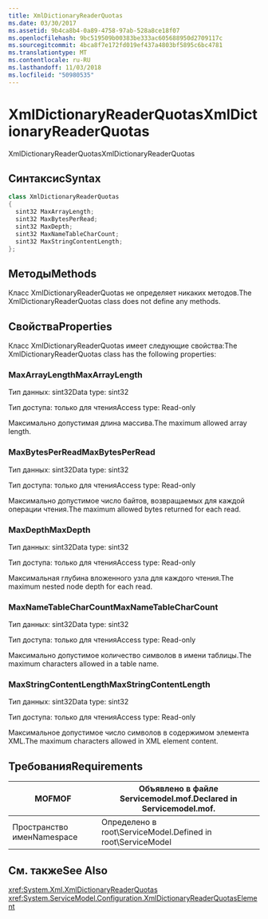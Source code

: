 ```yaml
---
title: XmlDictionaryReaderQuotas
ms.date: 03/30/2017
ms.assetid: 9b4ca8b4-0a89-4758-97ab-528a8ce18f07
ms.openlocfilehash: 9bc519509b00383be333ac605688950d2709117c
ms.sourcegitcommit: 4bca8f7e172fd019ef437a4803bf5895c6bc4781
ms.translationtype: MT
ms.contentlocale: ru-RU
ms.lasthandoff: 11/03/2018
ms.locfileid: "50980535"
---
```

# <a name="xmldictionaryreaderquotas"></a><span data-ttu-id="49862-102">XmlDictionaryReaderQuotas</span><span class="sxs-lookup"><span data-stu-id="49862-102">XmlDictionaryReaderQuotas</span></span>
<span data-ttu-id="49862-103">XmlDictionaryReaderQuotas</span><span class="sxs-lookup"><span data-stu-id="49862-103">XmlDictionaryReaderQuotas</span></span>  
  
## <a name="syntax"></a><span data-ttu-id="49862-104">Синтаксис</span><span class="sxs-lookup"><span data-stu-id="49862-104">Syntax</span></span>  
  
```csharp
class XmlDictionaryReaderQuotas  
{  
  sint32 MaxArrayLength;  
  sint32 MaxBytesPerRead;  
  sint32 MaxDepth;  
  sint32 MaxNameTableCharCount;  
  sint32 MaxStringContentLength;  
};  
```  
  
## <a name="methods"></a><span data-ttu-id="49862-105">Методы</span><span class="sxs-lookup"><span data-stu-id="49862-105">Methods</span></span>  
 <span data-ttu-id="49862-106">Класс XmlDictionaryReaderQuotas не определяет никаких методов.</span><span class="sxs-lookup"><span data-stu-id="49862-106">The XmlDictionaryReaderQuotas class does not define any methods.</span></span>  
  
## <a name="properties"></a><span data-ttu-id="49862-107">Свойства</span><span class="sxs-lookup"><span data-stu-id="49862-107">Properties</span></span>  
 <span data-ttu-id="49862-108">Класс XmlDictionaryReaderQuotas имеет следующие свойства:</span><span class="sxs-lookup"><span data-stu-id="49862-108">The XmlDictionaryReaderQuotas class has the following properties:</span></span>  
  
### <a name="maxarraylength"></a><span data-ttu-id="49862-109">MaxArrayLength</span><span class="sxs-lookup"><span data-stu-id="49862-109">MaxArrayLength</span></span>  
 <span data-ttu-id="49862-110">Тип данных: sint32</span><span class="sxs-lookup"><span data-stu-id="49862-110">Data type: sint32</span></span>  
  
 <span data-ttu-id="49862-111">Тип доступа: только для чтения</span><span class="sxs-lookup"><span data-stu-id="49862-111">Access type: Read-only</span></span>  
  
 <span data-ttu-id="49862-112">Максимально допустимая длина массива.</span><span class="sxs-lookup"><span data-stu-id="49862-112">The maximum allowed array length.</span></span>  
  
### <a name="maxbytesperread"></a><span data-ttu-id="49862-113">MaxBytesPerRead</span><span class="sxs-lookup"><span data-stu-id="49862-113">MaxBytesPerRead</span></span>  
 <span data-ttu-id="49862-114">Тип данных: sint32</span><span class="sxs-lookup"><span data-stu-id="49862-114">Data type: sint32</span></span>  
  
 <span data-ttu-id="49862-115">Тип доступа: только для чтения</span><span class="sxs-lookup"><span data-stu-id="49862-115">Access type: Read-only</span></span>  
  
 <span data-ttu-id="49862-116">Максимально допустимое число байтов, возвращаемых для каждой операции чтения.</span><span class="sxs-lookup"><span data-stu-id="49862-116">The maximum allowed bytes returned for each read.</span></span>  
  
### <a name="maxdepth"></a><span data-ttu-id="49862-117">MaxDepth</span><span class="sxs-lookup"><span data-stu-id="49862-117">MaxDepth</span></span>  
 <span data-ttu-id="49862-118">Тип данных: sint32</span><span class="sxs-lookup"><span data-stu-id="49862-118">Data type: sint32</span></span>  
  
 <span data-ttu-id="49862-119">Тип доступа: только для чтения</span><span class="sxs-lookup"><span data-stu-id="49862-119">Access type: Read-only</span></span>  
  
 <span data-ttu-id="49862-120">Максимальная глубина вложенного узла для каждого чтения.</span><span class="sxs-lookup"><span data-stu-id="49862-120">The maximum nested node depth for each read.</span></span>  
  
### <a name="maxnametablecharcount"></a><span data-ttu-id="49862-121">MaxNameTableCharCount</span><span class="sxs-lookup"><span data-stu-id="49862-121">MaxNameTableCharCount</span></span>  
 <span data-ttu-id="49862-122">Тип данных: sint32</span><span class="sxs-lookup"><span data-stu-id="49862-122">Data type: sint32</span></span>  
  
 <span data-ttu-id="49862-123">Тип доступа: только для чтения</span><span class="sxs-lookup"><span data-stu-id="49862-123">Access type: Read-only</span></span>  
  
 <span data-ttu-id="49862-124">Максимально допустимое количество символов в имени таблицы.</span><span class="sxs-lookup"><span data-stu-id="49862-124">The maximum characters allowed in a table name.</span></span>  
  
### <a name="maxstringcontentlength"></a><span data-ttu-id="49862-125">MaxStringContentLength</span><span class="sxs-lookup"><span data-stu-id="49862-125">MaxStringContentLength</span></span>  
 <span data-ttu-id="49862-126">Тип данных: sint32</span><span class="sxs-lookup"><span data-stu-id="49862-126">Data type: sint32</span></span>  
  
 <span data-ttu-id="49862-127">Тип доступа: только для чтения</span><span class="sxs-lookup"><span data-stu-id="49862-127">Access type: Read-only</span></span>  
  
 <span data-ttu-id="49862-128">Максимальное допустимое число символов в содержимом элемента XML.</span><span class="sxs-lookup"><span data-stu-id="49862-128">The maximum characters allowed in XML element content.</span></span>  
  
## <a name="requirements"></a><span data-ttu-id="49862-129">Требования</span><span class="sxs-lookup"><span data-stu-id="49862-129">Requirements</span></span>  
  
|<span data-ttu-id="49862-130">MOF</span><span class="sxs-lookup"><span data-stu-id="49862-130">MOF</span></span>|<span data-ttu-id="49862-131">Объявлено в файле Servicemodel.mof.</span><span class="sxs-lookup"><span data-stu-id="49862-131">Declared in Servicemodel.mof.</span></span>|  
|---------|-----------------------------------|  
|<span data-ttu-id="49862-132">Пространство имен</span><span class="sxs-lookup"><span data-stu-id="49862-132">Namespace</span></span>|<span data-ttu-id="49862-133">Определено в root\ServiceModel.</span><span class="sxs-lookup"><span data-stu-id="49862-133">Defined in root\ServiceModel</span></span>|  
  
## <a name="see-also"></a><span data-ttu-id="49862-134">См. также</span><span class="sxs-lookup"><span data-stu-id="49862-134">See Also</span></span>  
 <xref:System.Xml.XmlDictionaryReaderQuotas>  
 <xref:System.ServiceModel.Configuration.XmlDictionaryReaderQuotasElement>

